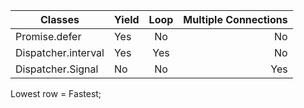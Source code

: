 | Classes | Yield | Loop | Multiple Connections |
| --- | :-- | :-: | --: |
| Promise.defer | Yes | No | No |
| Dispatcher.interval | Yes | Yes | No |
| Dispatcher.Signal | No | No | Yes |

Lowest row = Fastest;